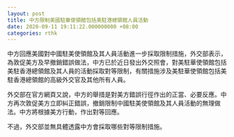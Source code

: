 ```yaml
---
layout: post
title: 中方限制美國駐華使領館包括美駐港總領館人員活動
date: 2020-09-11 19:11:22.000000000 +08:00
categories: rthk
---
```


中方回應美國對中國駐美使領館及其人員活動進一步採取限制措施，外交部表示，為敦促美方及早撤銷錯誤做法，中方已於近日發出外交照會，對美駐華使領館包括美駐香港總領館及其人員的活動採取對等限制，有關措施涉及美駐華使領館包括美駐香港總領館的高級外交官及其他所有人員。 

外交部在官方網頁又說，中方的舉措是對美方錯誤行徑作出的正當、必要反應。中方再次敦促美方立即糾正錯誤，撤銷限制中國駐美使領館及其人員活動的無理做法。中方將根據美方行動，作出對等回應。

不過，外交部並無具體透露中方會採取哪些對等限制措施。
